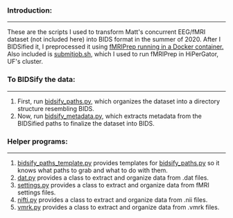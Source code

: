 ### Introduction:
-----------------

These are the scripts I used to transform Matt's concurrent EEG/fMRI dataset (not included here) into BIDS format in the summer of 2020. After I BIDSified it, I preprocessed it using [fMRIPrep running in a Docker container.](https://fmriprep.org/en/stable/docker.html) Also included is [submitjob.sh](submitjob.sh), which I used to run fMRIPrep in HiPerGator, UF's cluster.

### To BIDSify the data:
------------------------

1) First, run [bidsify_paths.py](bidsify_paths.py), which organizes the dataset into a directory structure resembling BIDS.
2) Now, run [bidsify_metadata.py](bidsify_metadata.py), which extracts metadata from the BIDSified paths to finalize the dataset into BIDS.

### Helper programs:
--------------------

1) [bidsify_paths_template.py](bidsify_paths_template.py) provides templates for [bidsify_paths.py](bidsify_paths.py) so it knows what paths to grab and what to do with them.
2) [dat.py](dat.py) provides a class to extract and organize data from .dat files.
3) [settings.py](settings.py) provides a class to extract and organize data from fMRI settings files.
4) [nifti.py](nifti.py) provides a class to extract and organize data from .nii files.
5) [vmrk.py](vmrk.py) provides a class to extract and organize data from .vmrk files.